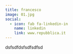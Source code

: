 ```yaml
---
title: francesco
image: 01.jpg
social:
  - icon: fab fa-linkedin-in
    name: linkedin
    link: www.repubblica.it
---
```

dsfsdfdsfsdfsdfsd
